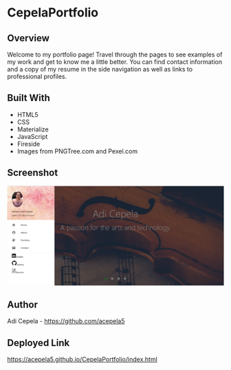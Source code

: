 # CepelaPortfolio

## Overview
Welcome to my portfolio page! Travel through the pages to see examples of my work and get to know me a little better. You can find contact information and a copy of my resume in the side navigation as well as links to professional profiles.

## Built With
- HTML5
- CSS
- Materialize
- JavaScript
- Fireside
- Images from PNGTree.com and Pexel.com
## Screenshot

![ ](./Screenshot(38).png)

## Author
Adi Cepela - https://github.com/acepela5

## Deployed Link
https://acepela5.github.io/CepelaPortfolio/index.html